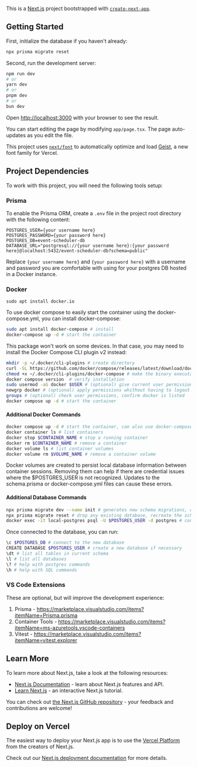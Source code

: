 This is a [Next.js](https://nextjs.org) project bootstrapped with [`create-next-app`](https://nextjs.org/docs/app/api-reference/cli/create-next-app).

## Getting Started

First, initialize the database if you haven't already:

```bash
npx prisma migrate reset
```

Second, run the development server:

```bash
npm run dev
# or
yarn dev
# or
pnpm dev
# or
bun dev
```

Open [http://localhost:3000](http://localhost:3000) with your browser to see the result.

You can start editing the page by modifying `app/page.tsx`. The page auto-updates as you edit the file.

This project uses [`next/font`](https://nextjs.org/docs/app/building-your-application/optimizing/fonts) to automatically optimize and load [Geist](https://vercel.com/font), a new font family for Vercel.

## Project Dependencies

To work with this project, you will need the following tools setup:

### Prisma

To enable the Prisma ORM, create a `.env` file in the project root directory with the following content:

```
POSTGRES_USER={your username here}
POSTGRES_PASSWORD={your password here}
POSTGRES_DB=event-scheduler-db
DATABASE_URL="postgresql://{your username here}:{your password here}@localhost:5432/event-scheduler-db?schema=public"
```

Replace `{your username here}` and `{your password here}` with a username and password you are comfortable with using for your postgres DB hosted in a Docker instance.

### Docker
```
sudo apt install docker.io
```

To use docker compose to easily start the container using the docker-compose.yml, you can install docker-compose:

```bash
sudo apt install docker-compose # install
docker-compose up -d # start the container
```

This package won't work on some devices. In that case, you may need to install the Docker Compose CLI plugin v2 instead:

```bash
mkdir -p ~/.docker/cli-plugins # create directory
curl -SL https://github.com/docker/compose/releases/latest/download/docker-compose-linux-x86_64 -o ~/.docker/cli-plugins/docker-compose # download the latest binary
chmod +x ~/.docker/cli-plugins/docker-compose # make the binary executable
docker compose version  # verify installation
sudo usermod -aG docker $USER # (optional) give current user permission to access Docker daemon socket
newgrp docker # (optional) apply permissions whithout having to logout and log back in
groups # (optional) check user permissions, confirm docker is listed
docker compose up -d # start the container
```

#### Additional Docker Commands

```bash
docker compose up -d # start the container, can also use docker-compose up -d
docker container ls # list containers
docker stop $CONTAINER_NAME # stop a running container
docker rm $CONTAINER_NAME # remove a container
docker volume ls # list container volumes
docker volume rm $VOLUME_NAME # remove a container volume
```

Docker volumes are created to persist local database information between container sessions. Removing them can help if there are credential issues where the $POSTGRES_USER is not recognized. Updates to the schema.prisma or docker-compose.yml files can cause these errors.

#### Additional Database Commands
```bash
npx prisma migrate dev --name init # generates new schema migrations, only run if making changes to schema.prisma
npx prisma migrate reset # drop any existing database, recreate the schema and database, reapply all prior migrations in prisma/migrations folder
docker exec -it local-postgres psql -U $POSTGRES_USER -d postgres # connect to the database
```

Once connected to the database, you can run:

```bash
\c $POSTGRES_DB # connect to the new database
CREATE DATABASE $POSTGRES_USER # create a new database if necessary
\dt # list all tables in current schema
\l # list all databases
\? # help with postgres commands
\h # help with SQL commands
```

### VS Code Extensions

These are optional, but will improve the development experience:

1. Prisma - https://marketplace.visualstudio.com/items?itemName=Prisma.prisma
2. Container Tools - https://marketplace.visualstudio.com/items?itemName=ms-azuretools.vscode-containers
3. Vitest - https://marketplace.visualstudio.com/items?itemName=vitest.explorer

## Learn More

To learn more about Next.js, take a look at the following resources:

- [Next.js Documentation](https://nextjs.org/docs) - learn about Next.js features and API.
- [Learn Next.js](https://nextjs.org/learn) - an interactive Next.js tutorial.

You can check out [the Next.js GitHub repository](https://github.com/vercel/next.js) - your feedback and contributions are welcome!

## Deploy on Vercel

The easiest way to deploy your Next.js app is to use the [Vercel Platform](https://vercel.com/new?utm_medium=default-template&filter=next.js&utm_source=create-next-app&utm_campaign=create-next-app-readme) from the creators of Next.js.

Check out our [Next.js deployment documentation](https://nextjs.org/docs/app/building-your-application/deploying) for more details.
